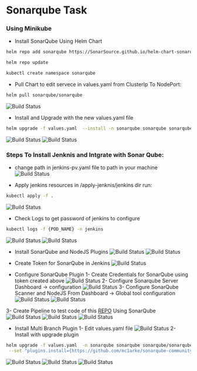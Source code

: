 # Sonarqube Task
### Using Minikube
- Install SonarQube Using Helm Chart
```sh 
helm repo add sonarqube https://SonarSource.github.io/helm-chart-sonarqube
```
```sh 
helm repo update
```
```sh 
kubectl create namespace sonarqube
```
- Pull Chart to edit servece in values.yaml from ClusterIp To NodePort:
```sh 
helm pull sonarqube/sonarqube
```
![Build Status](https://raw.githubusercontent.com/moutazmuhammad/sonerqube_task/main/img/5.png)

- Install and Upgrade with the new values.yaml file
```sh
helm upgrade -f values.yaml  --install -n sonarqube sonarqube sonarqube/sonarqube
```
![Build Status](https://raw.githubusercontent.com/moutazmuhammad/sonerqube_task/main/img/8.png)
![Build Status](https://raw.githubusercontent.com/moutazmuhammad/sonerqube_task/main/img/9.png)

### Steps To Install Jenknis and Intgrate with Sonar Qube:
- change path in jenkins-pv.yaml file to path in your machine
![Build Status](https://raw.githubusercontent.com/moutazmuhammad/sonerqube_task/main/img/10.png)

- Apply jenkins resources in /apply-jenknis/jenkins dir run:
```sh
kubectl apply -f .
```
![Build Status](https://raw.githubusercontent.com/moutazmuhammad/sonerqube_task/main/img/12.png)
- Check Logs to get password of jenkins to configure
```sh
kubectl logs -f {POD_NAME} -n jenkins
```
![Build Status](https://raw.githubusercontent.com/moutazmuhammad/sonerqube_task/main/img/13.png)
![Build Status](https://raw.githubusercontent.com/moutazmuhammad/sonerqube_task/main/img/15.png)

- Install SonarQube and NodeJS Plugins
![Build Status](https://raw.githubusercontent.com/moutazmuhammad/sonerqube_task/main/img/16.png)
![Build Status](https://raw.githubusercontent.com/moutazmuhammad/sonerqube_task/main/img/23.png)
- Create Token for SonarQube in Jenkins
![Build Status](https://raw.githubusercontent.com/moutazmuhammad/sonerqube_task/main/img/17.png)

- Configure SonarQube Plugin
1- Create Credentials for  SonarQube using token created above
![Build Status](https://raw.githubusercontent.com/moutazmuhammad/sonerqube_task/main/img/19.png)
2-  Configure Sonarqube Server Dashboard -> configuration
![Build Status](https://raw.githubusercontent.com/moutazmuhammad/sonerqube_task/main/img/21.png)
3- Configure SonarQube Scanner and NodeJS  From Dashboard -> Global tool configuration
![Build Status](https://raw.githubusercontent.com/moutazmuhammad/sonerqube_task/main/img/20.png)
![Build Status](https://raw.githubusercontent.com/moutazmuhammad/sonerqube_task/main/img/24.png)

3-  Create Pipeline to test code of this  [REPO](https://github.com/moutazmuhammad/nodejs_sonerqube.git) Using SonarQube
![Build Status](https://raw.githubusercontent.com/moutazmuhammad/sonerqube_task/main/img/22.png)
![Build Status](https://raw.githubusercontent.com/moutazmuhammad/sonerqube_task/main/img/25.png)
![Build Status](https://raw.githubusercontent.com/moutazmuhammad/sonerqube_task/main/img/26.png)


- Install Multi Branch Plugin
1- Edit values.yaml file
![Build Status](https://raw.githubusercontent.com/moutazmuhammad/sonerqube_task/main/img/27.png)
2- Install with upgrade plugin
```sh
helm upgrade -f values.yaml  -n sonarqube sonarqube sonarqube/sonarqube \
 --set "plugins.install={https://github.com/mc1arke/sonarqube-community-branch-plugin/releases/download/1.11.0/sonarqube-community-branch-plugin-1.11.0.jar}" 
```
![Build Status](https://raw.githubusercontent.com/moutazmuhammad/sonerqube_task/main/img/29.png)
![Build Status](https://raw.githubusercontent.com/moutazmuhammad/sonerqube_task/main/img/30.png)
![Build Status](https://raw.githubusercontent.com/moutazmuhammad/sonerqube_task/main/img/31.png)



